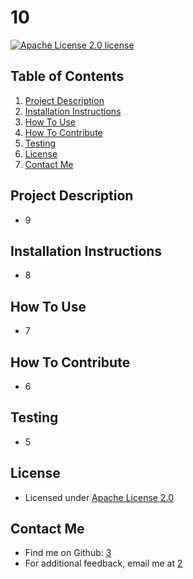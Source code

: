 # 10

  [![Apache License 2.0 license](https://img.shields.io/badge/License-Apache%20License%202.0-red.svg)](https://choosealicense.com/licenses/apache-2.0)

  ## Table of Contents
  1. [Project Description](#project-description)
  2. [Installation Instructions](#installation-instructions)
  3. [How To Use](#how-to-use)
  4. [How To Contribute](#how-to-contribute)
  6. [Testing](#testing)
  7. [License](#license)
  8. [Contact Me](#contact-me)

  ## Project Description
  * 9

  ## Installation Instructions
  * 8

  ## How To Use
  * 7

  ## How To Contribute
  * 6
  
  ## Testing
  * 5

  ## License
  * Licensed under [Apache License 2.0](https://choosealicense.com/licenses/apache-2.0)
  

  ## Contact Me
  * Find me on Github: [3](http://github.com/3)
  * For additional feedback, email me at [2](mailto:2)
